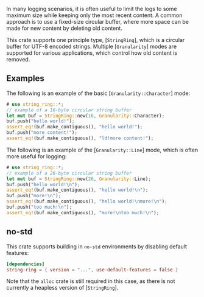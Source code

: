 In many logging scenarios, it is often useful to limit the logs to some maximum size while keeping only the most recent content.
A common approach is to use a fixed-size circular buffer, where more space can be made for new content by deleting old content.

This crate supports one principle type, [`StringRing`], which is a circular buffer for UTF-8 encoded strings.
Multiple [`Granularity`] modes are supported for various applications, which control how old content is removed.

## Examples

The following is an example of the basic [`Granularity::Character`] mode:

```rust
# use string_ring::*;
// example of a 16-byte circular string buffer
let mut buf = StringRing::new(16, Granularity::Character);
buf.push("hello world!");
assert_eq!(buf.make_contiguous(), "hello world!");
buf.push("more content!");
assert_eq!(buf.make_contiguous(), "ld!more content!");
```

The following is an example of the [`Granularity::Line`] mode, which is often more useful for logging:

```rust
# use string_ring::*;
// example of a 26-byte circular string buffer
let mut buf = StringRing::new(26, Granularity::Line);
buf.push("hello world!\n");
assert_eq!(buf.make_contiguous(), "hello world!\n");
buf.push("more!\n");
assert_eq!(buf.make_contiguous(), "hello world!\nmore!\n");
buf.push("too much!\n");
assert_eq!(buf.make_contiguous(), "more!\ntoo much!\n");
```

## no-std

This crate supports building in `no-std` environments by disabling default features:

```toml
[dependencies]
string-ring = { version = "...", use-default-features = false }
```

Note that the `alloc` crate is still required in this case,
as there is not currently a heapless version of [`StringRing`].

